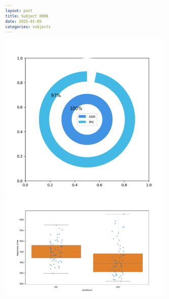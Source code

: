 ```yaml
---
layout: post
title: Subject 8006
date: 2025-01-05
categories: subjects
---
```


![](data/8006/run-11/8006_accuracy_by_condition.png)
![](data/8006/run-11/8006_rt.png)
